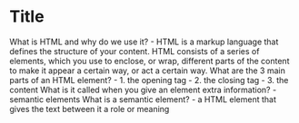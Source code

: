 # Title

What is HTML and why do we use it?
    - HTML is a markup language that defines the structure of your content. HTML consists of a series of elements, which you use to enclose, or wrap, different parts of the content to make it appear a certain way, or act a certain way.
What are the 3 main parts of an HTML element?
    - 1. the opening tag
    - 2. the closing tag
    - 3. the content
What is it called when you give an element extra information?
    - semantic elements
What is a semantic element?
    - a HTML element that gives the text between it a role or meaning
